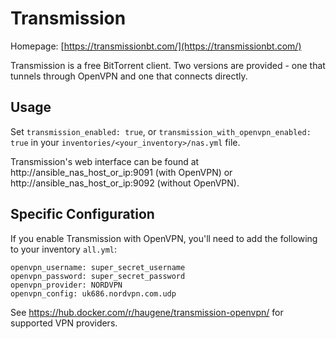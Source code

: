 # Transmission

Homepage: [https://transmissionbt.com/](https://transmissionbt.com/)

Transmission is a free BitTorrent client. Two versions are provided - one that tunnels
through OpenVPN and one that connects directly.

## Usage

Set `transmission_enabled: true`, or `transmission_with_openvpn_enabled: true` in your
`inventories/<your_inventory>/nas.yml` file.

Transmission's web interface can be found at http://ansible_nas_host_or_ip:9091 (with
OpenVPN) or http://ansible_nas_host_or_ip:9092 (without OpenVPN).

## Specific Configuration

If you enable Transmission with OpenVPN, you'll need to add the following to your
inventory `all.yml`:

```
openvpn_username: super_secret_username
openvpn_password: super_secret_password
openvpn_provider: NORDVPN
openvpn_config: uk686.nordvpn.com.udp
```

See https://hub.docker.com/r/haugene/transmission-openvpn/ for supported VPN providers.
